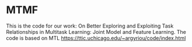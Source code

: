 # MTMF
This is the code for our work: On Better Exploring and Exploiting Task Relationships in Multitask Learning: Joint Model and Feature Learning. The code is based on MTL https://ttic.uchicago.edu/~argyriou/code/index.html

